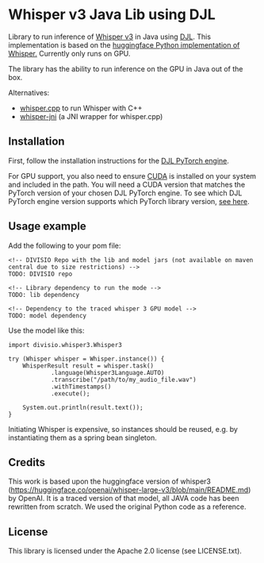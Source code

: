 # Whisper v3 Java Lib using DJL

Library to run inference of [Whisper v3](https://github.com/openai/whisper) in Java using [DJL](https://djl.ai/). 
This implementation is based on the [huggingface Python implementation of Whisper.](https://huggingface.co/openai/whisper-large-v3)
Currently only runs on GPU. 

The library has the ability to run inference on the GPU in Java out of the box.

Alternatives:
- [whisper.cpp](https://github.com/ggerganov/whisper.cpp) to run Whisper with C++
- [whisper-jni](https://github.com/GiviMAD/whisper-jni) (a JNI wrapper for whisper.cpp)

## Installation

First, follow the installation instructions for the [DJL PyTorch engine](https://djl.ai/engines/pytorch/pytorch-engine/#installation).

For GPU support, you also need to ensure [CUDA](https://developer.nvidia.com/cuda-toolkit) is installed on your system and included in the path.
You will need a CUDA version that matches the PyTorch version of your chosen DJL PyTorch engine. To see which DJL PyTorch engine version supports
which PyTorch library version, [see here](https://djl.ai/engines/pytorch/pytorch-engine/#supported-pytorch-versions).

## Usage example

Add the following to your pom file: 

    <!-- DIVISIO Repo with the lib and model jars (not available on maven central due to size restrictions) -->
    TODO: DIVISIO repo

    <!-- Library dependency to run the mode -->
    TODO: lib dependency

    <!-- Dependency to the traced whisper 3 GPU model -->
    TODO: model dependency

Use the model like this: 

    import divisio.whisper3.Whisper3

    try (Whisper whisper = Whisper.instance()) {
        WhisperResult result = whisper.task()
                .language(Whisper3Language.AUTO)
                .transcribe("/path/to/my_audio_file.wav")
                .withTimestamps()
                .execute();

        System.out.println(result.text());
    }

Initiating Whisper is expensive, so instances should be reused, e.g. by instantiating them as a spring bean singleton.

## Credits

This work is based upon the huggingface version of whisper3 (https://huggingface.co/openai/whisper-large-v3/blob/main/README.md)
by OpenAI. It is a traced version of that model, all JAVA code has been rewritten from scratch. We used 
the original Python code as a reference.

## License

This library is licensed under the Apache 2.0 license (see LICENSE.txt). 

